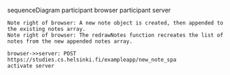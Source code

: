 sequenceDiagram
participant browser
participant server

    Note right of browser: A new note object is created, then appended to the existing notes array.
    Note right of browser: The redrawNotes function recreates the list of notes from the new appended notes array.

    browser->>server: POST https://studies.cs.helsinki.fi/exampleapp/new_note_spa
    activate server

